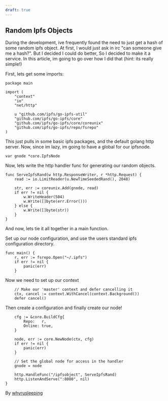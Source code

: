 ```yaml
---
draft: true
---
```


## Random Ipfs Objects
During the development, ive frequently found the need to just get a hash of some
random ipfs object. At first, I would just ask in irc "can someone give me a
hash?". But I decided I could do better, So I decided to make it a service. In
this article, im going to go over how I did that (hint: its really simple!)

First, lets get some imports:
```
package main

import (
	"context"
	"io"
	"net/http"

	u "github.com/ipfs/go-ipfs-util"
	"github.com/ipfs/go-ipfs/core"
	"github.com/ipfs/go-ipfs/core/coreunix"
	"github.com/ipfs/go-ipfs/repo/fsrepo"
)
```

This just pulls in some basic ipfs packages, and the default golang http server.
Now, since im lazy, im going to have a global for our ipfsnode.

```
var gnode *core.IpfsNode
```

Now, lets write the http handler func for generating our random objects.

```
func ServeIpfsRand(w http.ResponseWriter, r *http.Request) {
	read := io.LimitReader(u.NewTimeSeededRand(), 2048)

	str, err := coreunix.Add(gnode, read)
	if err != nil {
		w.WriteHeader(504)
		w.Write([]byte(err.Error()))
	} else {
		w.Write([]byte(str))
	}
}
```

And now, lets tie it all together in a main function.

Set up our node configuration, and use the users standard ipfs configuration directory.

```
func main() {
	r, err := fsrepo.Open("~/.ipfs")
	if err != nil {
		panic(err)
	}
```

Now we need to set up our context

```
	// Make our 'master' context and defer cancelling it
	ctx, cancel := context.WithCancel(context.Background())
	defer cancel()
```

Then create a configuration and finally create our node!

```
	cfg := &core.BuildCfg{
		Repo:   r,
		Online: true,
	}

	node, err := core.NewNode(ctx, cfg)
	if err != nil {
		panic(err)
	}

	// Set the global node for access in the handler
	gnode = node

	http.HandleFunc("/ipfsobject", ServeIpfsRand)
	http.ListenAndServe(":8080", nil)
}
```

By [whyrusleeping](http://github.com/whyrusleeping)
